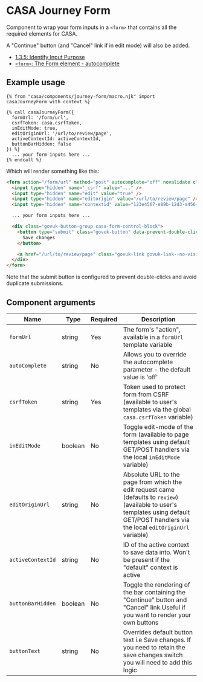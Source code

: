 # CASA Journey Form

Component to wrap your form inputs in a `<form>` that contains all the required elements for CASA.

A "Continue" button (and "Cancel" link if in edit mode) will also be added.

- [1.3.5: Identify Input Purpose](https://www.w3.org/WAI/WCAG21/Understanding/identify-input-purpose.html)
- [`<form>`: The Form element - autocomplete](https://developer.mozilla.org/en-US/docs/Web/HTML/Element/form#attr-autocomplete)

## Example usage

```nunjucks
{% from "casa/components/journey-form/macro.njk" import casaJourneyForm with context %}

{% call casaJourneyForm({
  formUrl: '/form/url',
  csrfToken: casa.csrfToken,
  inEditMode: true,
  editOriginUrl: '/url/to/review/page',
  activeContextId: activeContextId,
  buttonBarHidden: false
}) %}
  ... your form inputs here ...
{% endcall %}
```

Which will render something like this:

```html
<form action="/form/url" method="post" autocomplete="off" novalidate class="casa-journey-form">
  <input type="hidden" name="_csrf" value="..." />
  <input type="hidden" name="edit" value="true" />
  <input type="hidden" name="editorigin" value="/url/to/review/page" />
  <input type="hidden" name="contextid" value="123e4567-e89b-12d3-a456-426614174000" />

  ... your form inputs here ...

  <div class="govuk-button-group casa-form-control-block">
    <button type="submit" class="govuk-button" data-prevent-double-click="true" id="continue-button">
      Save changes
    </button>

    <a href="/url/to/review/page" class="govuk-link govuk-link--no-visited-state">Cancel</a>
  </div>
</form>
```

Note that the submit button is configured to prevent double-clicks and avoid duplicate submissions.

## Component arguments

| Name | Type | Required | Description |
|------|------|----------|-------------|
| `formUrl` | string | Yes | The form's "action", available in a `formUrl` template variable |
| `autoComplete` | string | No | Allows you to override the autocomplete parameter  - the default value is 'off'
| `csrfToken` | string | Yes | Token used to protect form from CSRF (available to user's templates via the global `casa.csrfToken` variable) |
| `inEditMode` | boolean | No | Toggle edit-mode of the form (available to page templates using default GET/POST handlers via the local `inEditMode` variable) |
| `editOriginUrl` | string | No | Absolute URL to the page from which the edit request came (defaults to `review`) (available to user's templates using default GET/POST handlers via the local `editOriginUrl` variable) |
| `activeContextId` | string | No | ID of the active context to save data into. Won't be present if the "default" context is active |
| `buttonBarHidden` | boolean | No | Toggle the rendering of the bar containing the "Continue" button and "Cancel" link.Useful if you want to render your own buttons |
| `buttonText` | string | No | Overrides default button text i.e Save changes. If you need to retain the save changes switch you will need to add this logic |
